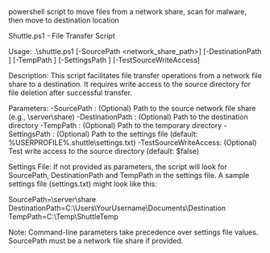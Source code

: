 powershell script to move files from a network share, scan for malware, then move to destination location


Shuttle.ps1 - File Transfer Script

Usage:
.\shuttle.ps1 [-SourcePath <network_share_path>] [-DestinationPath <path>] [-TempPath <path>] [-SettingsPath <path>] [-TestSourceWriteAccess]

Description:
This script facilitates file transfer operations from a network file share to a destination.
It requires write access to the source directory for file deletion after successful transfer.

Parameters:
-SourcePath           : (Optional) Path to the source network file share (e.g., \\server\share)
-DestinationPath      : (Optional) Path to the destination directory
-TempPath             : (Optional) Path to the temporary directory
-SettingsPath         : (Optional) Path to the settings file (default: %USERPROFILE%\.shuttle\settings.txt)
-TestSourceWriteAccess: (Optional) Test write access to the source directory (default: $false)

Settings File:
If not provided as parameters, the script will look for SourcePath, DestinationPath and TempPath
in the settings file. A sample settings file (settings.txt) might look like this:

SourcePath=\\server\share
DestinationPath=C:\Users\YourUsername\Documents\Destination
TempPath=C:\Temp\ShuttleTemp

Note: Command-line parameters take precedence over settings file values.
SourcePath must be a network file share if provided.